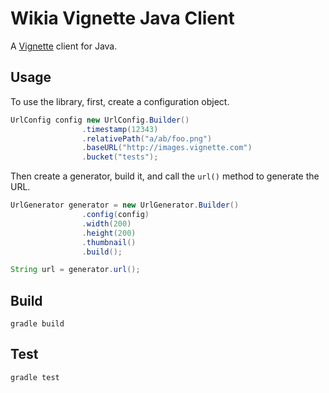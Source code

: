 # Wikia Vignette Java Client

A [Vignette](http://github.com/Wikia/vignette) client for Java.

## Usage

To use the library, first, create a configuration object.

```java
UrlConfig config new UrlConfig.Builder()
				.timestamp(12343)
				.relativePath("a/ab/foo.png")
				.baseURL("http://images.vignette.com")
				.bucket("tests");
```

Then create a generator, build it, and call the `url()` method to generate the URL.

```java
UrlGenerator generator = new UrlGenerator.Builder()
				.config(config)
				.width(200)
				.height(200)
				.thumbnail()
				.build();

String url = generator.url();
```

## Build

`gradle build`

## Test

`gradle test`
